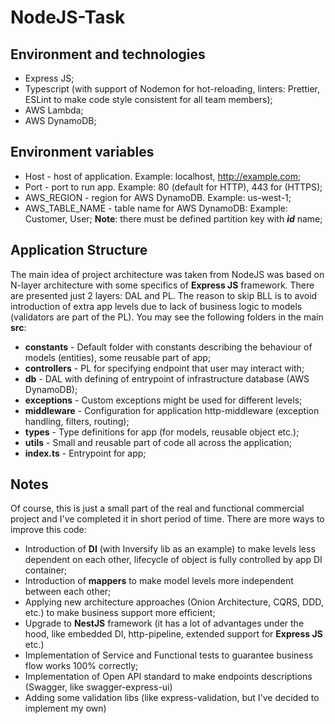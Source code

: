 # NodeJS-Task

## __Environment and technologies__
- Express JS;
- Typescript (with support of Nodemon for hot-reloading, linters: Prettier, ESLint to make code style consistent for all team members);
- AWS Lambda;
- AWS DynamoDB;


## __Environment variables__
- Host - host of application. Example: localhost, http://example.com;
- Port - port to run app. Example: 80 (default for HTTP), 443 for (HTTPS);
- AWS_REGION - region for AWS DynamoDB. Example: us-west-1;
- AWS_TABLE_NAME - table name for AWS DynamoDB: Example: Customer, User; __Note__: there must be defined partition key with ___id___ name;

## __Application Structure__
The main idea of project architecture was taken from NodeJS was based on N-layer architecture with some specifics of __Express JS__ framework.
There are presented just 2 layers: DAL and PL. The reason to skip BLL is to avoid introduction of extra app levels due to lack of business logic to models (validators are part of the PL).
You may see the following folders in the main __src__:
- __constants__ - Default folder with constants describing the behaviour of models (entities), some reusable part of app;
- __controllers__ - PL for specifying endpoint that user may interact with;
- __db__ - DAL with defining of entrypoint of infrastructure database (AWS DynamoDB);
- __exceptions__ - Custom exceptions might be used for different levels;
- __middleware__ - Configuration for application http-middleware (exception handling, filters, routing);
- __types__ - Type definitions for app (for models, reusable object etc.);
- __utils__ - Small and reusable part of code all across the application;
- __index.ts__ - Entrypoint for app;

## __Notes__
Of course, this is just a small part of the real and functional commercial project and I've completed it in short period of time.
There are more ways to improve this code: 
- Introduction of __DI__ (with Inversify lib as an example) to make levels less dependent on each other, lifecycle of object is fully controlled by app DI container;
- Introduction of __mappers__ to make model levels more independent between each other;
- Applying new architecture approaches (Onion Architecture, CQRS, DDD, etc.) to make business support more efficient;
- Upgrade to __NestJS__ framework (it has a lot of advantages under the hood, like embedded DI, http-pipeline, extended support for __Express JS__ etc.)
- Implementation of Service and Functional tests to guarantee business flow works 100% correctly;
- Implementation of Open API standard to make endpoints descriptions (Swagger, like swagger-express-ui)
- Adding some validation libs (like express-validation, but I've decided to implement my own)
